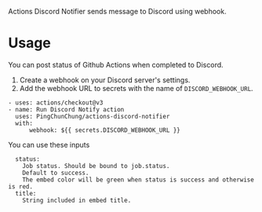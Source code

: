 Actions Discord Notifier sends message to Discord using webhook.

# Usage
You can post status of Github Actions when completed to Discord.

1. Create a webhook on your Discord server's settings.
2. Add the webhook URL to secrets with the name of `DISCORD_WEBHOOK_URL`.

```
- uses: actions/checkout@v3
- name: Run Discord Notify action
  uses: PingChunChung/actions-discord-notifier
  with:
      webhook: ${{ secrets.DISCORD_WEBHOOK_URL }}
```

You can use these inputs
```
  status:
    Job status. Should be bound to job.status.   
    Default to success.  
    The embed color will be green when status is success and otherwise is red.
  title:
    String included in embed title.
```